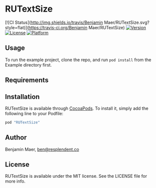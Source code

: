 # RUTextSize

[![CI Status](http://img.shields.io/travis/Benjamin Maer/RUTextSize.svg?style=flat)](https://travis-ci.org/Benjamin Maer/RUTextSize)
[![Version](https://img.shields.io/cocoapods/v/RUTextSize.svg?style=flat)](http://cocoapods.org/pods/RUTextSize)
[![License](https://img.shields.io/cocoapods/l/RUTextSize.svg?style=flat)](http://cocoapods.org/pods/RUTextSize)
[![Platform](https://img.shields.io/cocoapods/p/RUTextSize.svg?style=flat)](http://cocoapods.org/pods/RUTextSize)

## Usage

To run the example project, clone the repo, and run `pod install` from the Example directory first.

## Requirements

## Installation

RUTextSize is available through [CocoaPods](http://cocoapods.org). To install
it, simply add the following line to your Podfile:

```ruby
pod "RUTextSize"
```

## Author

Benjamin Maer, ben@resplendent.co

## License

RUTextSize is available under the MIT license. See the LICENSE file for more info.
